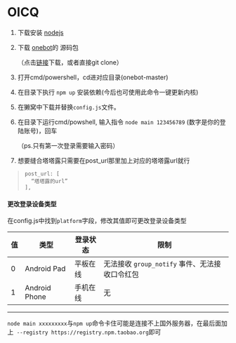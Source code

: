 # OICQ

1. 下载安装 [nodejs](https://nodejs.org/)

2. 下载 [onebot](https://github.com/takayama-lily/onebot)的 源码包

   （点击[链接](https://github.com/takayama-lily/onebot)下载，或者直接git clone）

3. 打开cmd/powershell，cd进对应目录(onebot-master)

4. 在目录下执行 `npm up` 安装依赖(今后也可使用此命令一键更新内核)

5. 在獭窝中下载并替换`config.js`文件。

6. 在目录下运行cmd/powshell, 输入指令 `node main 123456789` (数字是你的登陆账号)，回车

   （ps.只有第一次登录需要输入密码）

7. 想要缝合塔塔露只需要在post_url那里加上对应的塔塔露url就行
>```javascrip
>post_url: [
>	“塔塔露的url”
>],
>```

  

#### 更改登录设备类型

在config.js中找到`platform`字段，修改其值即可更改登录设备类型


| 值   | 类型  | 登录状态 | 限制                                           |
| ---- | --------|----- | ---------------------------------------------- |
| 0    | Android Pad | 平板在线 | 无法接收 `group_notify` 事件、无法接收口令红包 |
| 1    | Android Phone| 手机在线 | 无                                             |

---



`node main xxxxxxxxx`与`npm up`命令卡住可能是连接不上国外服务器，在最后面加上` --registry https://registry.npm.taobao.org`即可